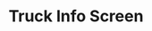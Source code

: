 ---
layout: article
title: Truck Info Screen
description: 
  - This design screen is clearly arranged for a better process
lang: en
weight: 500
isDraft: false
ref: Truck_Info_Screen
category:
  - Logistics
  - Truck
image: Truck_Info_Screen_EN.png
download: Truck_Info_Screen_EN.pbmx
overview_description:
overview_benefits:
overview_data_sources:
---